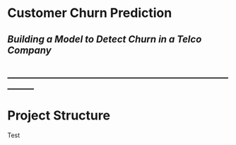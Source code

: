 # Customer Churn Prediction
## *Building a Model to Detect Churn in a Telco Company*
## ________________________________________________________

# Project Structure
Test
